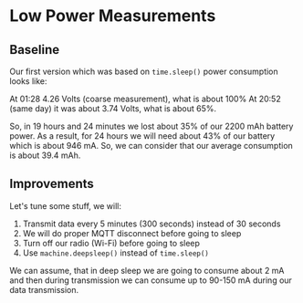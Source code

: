 # Low Power Measurements

## Baseline

Our first version which was based on `time.sleep()` power consumption looks like:

At 01:28 4.26 Volts (coarse measurement), what is about 100%
At 20:52 (same day) it was about 3.74 Volts, what is about 65%.

So, in 19 hours and 24 minutes we lost about 35% of our 2200 mAh battery power. As a result, for 24 
hours we will need about 43% of our battery which is about 946 mA. So, we can consider that our average 
consumption is about 39.4 mAh.

## Improvements

Let's tune some stuff, we will:

1. Transmit data every 5 minutes (300 seconds) instead of 30 seconds
2. We will do proper MQTT disconnect before going to sleep
3. Turn off our radio (Wi-Fi) before going to sleep
4. Use `machine.deepsleep()` instead of `time.sleep()`

We can assume, that in deep sleep we are going to consume about 2 mA and then during transmission we can consume 
up to 90-150 mA during our data transmission.
